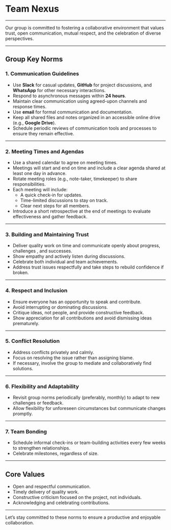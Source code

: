 # Team Nexus

---

Our group is committed to fostering a collaborative environment that values trust,
open communication, mutual respect, and the celebration of diverse perspectives.

---

## Group Key Norms

### 1. Communication Guidelines

- Use **Slack** for casual updates, **GitHub** for project discussions, and
  **WhatsApp** for other necessary interactions.
- Respond to asynchronous messages within **24 hours**.
- Maintain clear communication using agreed-upon channels and response times.
- Use **email** for formal communication and documentation.
- Keep all shared files and notes organized in an accessible online
  drive (e.g., **Google Drive**).
- Schedule periodic reviews of communication tools and processes to ensure they
  remain effective.

---

### 2. Meeting Times and Agendas

- Use a shared calendar to agree on meeting times.
- Meetings will start and end on time and include a clear agenda shared
  at least one day in advance.
- Rotate meeting roles (e.g., note-taker, timekeeper) to share responsibilities.
- Each meeting will include:
  - A quick check-in for updates.
  - Time-limited discussions to stay on track.
  - Clear next steps for all members.
- Introduce a short retrospective at the end of meetings to evaluate
  effectiveness and gather feedback.

---

### 3. Building and Maintaining Trust

- Deliver quality work on time and communicate openly about progress, challenges
  , and successes.
- Show empathy and actively listen during discussions.
- Celebrate both individual and team achievements.
- Address trust issues respectfully and take steps to rebuild confidence if broken.

---

### 4. Respect and Inclusion

- Ensure everyone has an opportunity to speak and contribute.
- Avoid interrupting or dominating discussions.
- Critique ideas, not people, and provide constructive feedback.
- Show appreciation for all contributions and avoid dismissing ideas prematurely.

---

### 5. Conflict Resolution

- Address conflicts privately and calmly.
- Focus on resolving the issue rather than assigning blame.
- If necessary, involve the group to mediate and collaboratively find solutions.

---

### 6. Flexibility and Adaptability

- Revisit group norms periodically (preferably, monthly) to adapt to new
  challenges or feedback.
- Allow flexibility for unforeseen circumstances but communicate changes promptly.

---

### 7. Team Bonding

- Schedule informal check-ins or team-building activities every few weeks to
  strengthen relationships.
- Celebrate milestones, regardless of size.

---

## Core Values

- Open and respectful communication.
- Timely delivery of quality work.
- Constructive criticism focused on the project, not individuals.
- Acknowledging and celebrating contributions.

---

Let’s stay committed to these norms to ensure a productive and enjoyable collaboration.
